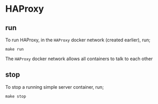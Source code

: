 # HAProxy

## run
To run HAProxy, in the `HAProxy` docker network (created earlier), run;

    make run

The `HAProxy` docker network allows all containers to talk to each other

## stop
To stop a running simple server container, run;

    make stop
